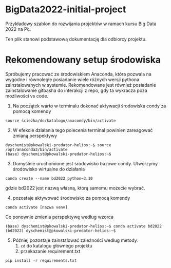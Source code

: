 # BigData2022-initial-project

Przykładowy szablon do rozwijania projektów w ramach kursu Big Data 2022 na PŁ.

Ten plik stanowi podstawową dokumentację dla odbiorcy projektu.

# Rekomendowany setup środowiska

Spróbujemy pracować ze środowiskiem Anaconda, która pozwala na wygodne i równoległe posiadanie wiele różnych wersji pythona zainstalowanych w systemie. Rekomendowane jest również posiadanie zainstalowanie gitbasha do interakcji z repo, gdy ta wykracza poza możliwości vs code.

1. Na początek warto w terminalu dokonać aktywacji środowiska condy za pomocą komendy
```
source ścieżka/do/katalogu/anacondy/bin/activate
```
2. W efekcie działania tego polecenia terminal powinien zareagować zmianą perspektywy
```
dyschemist@pkowalski-predator-helios:~$ source /opt/anaconda3/bin/activate 
(base) dyschemist@pkowalski-predator-helios:~$ 
```
3. Domyślnie uruchomione jest środowisko bazowe condy. Utworzymy środowisko wirtualne do działania

```
conda create --name bd2022 python=3.10
```

gdzie bd2022 jest nazwą własną, którą samemu możecie wybrać.

4. pozostaje aktywować środowisko za pomocą komendy

```
conda activate [nazwa venv]
```

Co ponownie zmienia perspektywę według wzorca

```
(base) dyschemist@pkowalski-predator-helios:~$ conda activate bd2022
(bd2022) dyschemist@pkowalski-predator-helios:~$
```

5. Później pozostaje zainstalować zależności według metody.
   1. `cd` do katalogu głównego projektu
   2. przekazanie requirement.txt

```
pip install -r requirements.txt 
```


